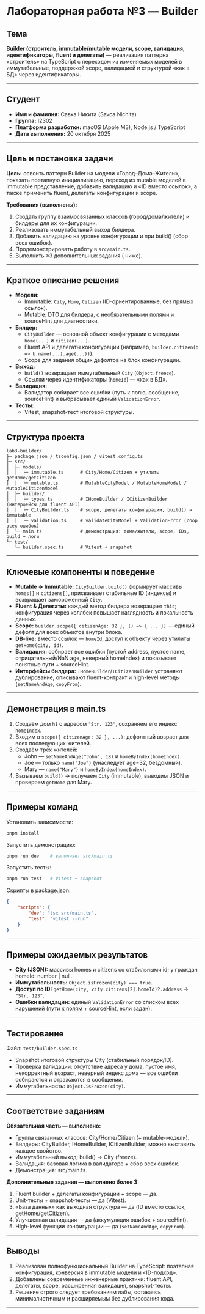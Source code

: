 # Лабораторная работа №3 — Builder

## Тема

**Builder (строитель, immutable/mutable модели, scope, валидация, идентификаторы, fluent и делегаты)** — реализация паттерна «строитель» на TypeScript с переходом из изменяемых моделей в иммутабельные, поддержкой scope, валидацией и структурой «как в БД» через идентификаторы.

---

## Студент

- **Имя и фамилия:** Савка Никита (Savca Nichita)
- **Группа:** I2302
- **Платформа разработки:** macOS (Apple M3), Node.js / TypeScript
- **Дата выполнения:** 20 октября 2025

---

## Цель и постановка задачи

**Цель:** освоить паттерн Builder на модели «Город–Дома–Жители», показать поэтапную инициализацию, переход из mutable моделей в immutable представление, добавить валидацию и «ID вместо ссылок», а также применить fluent, делегаты конфигурации и scope.

**Требования (выполнены):**

1. Создать группу взаимосвязанных классов (город/дома/жители) и билдеры для их конфигурации.
2. Реализовать иммутабельный выход билдера.
3. Добавить валидацию на уровне конфигурации и при build() (сбор всех ошибок).
4. Продемонстрировать работу в `src/main.ts`.
5. Выполнить ≥3 дополнительных задания ( ниже).

---

## Краткое описание решения

- **Модели:**
  - Immutable: `City`, `Home`, `Citizen` (ID-ориентированные, без прямых ссылок).
  - Mutable: DTO для билдера, с необязательными полями и sourceHint для диагностики.
- **Билдер:**
  - `CityBuilder` — основной объект конфигурации с методами `home(...)` и `citizen(...)`.
  - Fluent API и делегаты конфигурации (например, `builder.citizen(b => b.name(...).age(...))`).
  - Scope для задания общих дефолтов на блок конфигурации.
- **Выход:**
  - `build()` возвращает иммутабельный `City` (`Object.freeze`).
  - Ссылки через идентификаторы (`homeId`) — «как в БД».
- **Валидация:**
  - Валидатор собирает все ошибки (путь к полю, сообщение, sourceHint) и выбрасывает единый `ValidationError`.
- **Тесты:**
  - Vitest, snapshot-тест итоговой структуры.

---

## Структура проекта

```
lab3-builder/
├─ package.json / tsconfig.json / vitest.config.ts
├─ src/
│  ├─ models/
│  │  ├─ immutable.ts      # City/Home/Citizen + утилиты getHome/getCitizen
│  │  └─ mutable.ts        # MutableCityModel / MutableHomeModel / MutableCitizenModel
│  ├─ builder/
│  │  ├─ types.ts          # IHomeBuilder / ICitizenBuilder (интерфейсы для fluent API)
│  │  ├─ CityBuilder.ts    # scope, делегаты конфигурации, build() → immutable
│  │  └─ validation.ts     # validateCityModel + ValidationError (сбор всех ошибок)
│  └─ main.ts              # демонстрация: дома/жители, scope, IDs, build + логи
└─ test/
   └─ builder.spec.ts      # Vitest + snapshot
```

---

## Ключевые компоненты и поведение

- **Mutable → Immutable:** `CityBuilder.build()` формирует массивы `homes[]` и `citizens[]`, присваивает стабильные ID (индексы) и возвращает замороженный `City`.
- **Fluent & Делегаты:** каждый метод билдера возвращает `this`; конфигурация через коллбек повышает наглядность и локальность данных.
- **Scope:** `builder.scope({ citizenAge: 32 }, () => { ... })` — единый дефолт для всех объектов внутри блока.
- **DB-like:** вместо ссылок — `homeId`, доступ к объекту через утилиты `getHome(city, id)`.
- **Валидация:** собирает все ошибки (пустой address, пустое name, отрицательный/NaN age, неверный homeIndex) и показывает понятные пути + sourceHint.
- **Интерфейсы билдера:** `IHomeBuilder`/`ICitizenBuilder` устраняют дублирование, описывают fluent-контракт и high-level методы (`setNameAndAge`, `copyFrom`).

---

## Демонстрация в main.ts

1. Создаём дом `h1` с адресом `"Str. 123"`, сохраняем его индекс `homeIndex`.
2. Входим в `scope({ citizenAge: 32 }, ...)`: дефолтный возраст для всех последующих жителей.
3. Создаём трёх жителей:
   - John — `setNameAndAge("John", 18)` и `homeByIndex(homeIndex)`.
   - Joe — только `name("Joe")` (унаследует age=32, бездомный).
   - Mary — `name("Mary")` и `homeByIndex(homeIndex)`.
4. Вызываем `build()` → получаем `City` (immutable), выводим JSON и проверяем `getHome` для Mary.

---

## Примеры команд

Установить зависимости:

```bash
pnpm install
```

Запустить демонстрацию:

```bash
pnpm run dev    # выполняет src/main.ts
```

Запустить тесты:

```bash
pnpm run test   # Vitest + snapshot
```

Скрипты в package.json:

```json
{
	"scripts": {
		"dev": "tsx src/main.ts",
		"test": "vitest --run"
	}
}
```

---

## Примеры ожидаемых результатов

- **City (JSON):** массивы homes и citizens со стабильными id; у граждан homeId: number | null.
- **Иммутабельность:** `Object.isFrozen(city) === true`.
- **Доступ по ID:** `getHome(city, city.citizens[2].homeId)?.address` → `"Str. 123"`.
- **Ошибки валидации:** единый `ValidationError` со списком всех нарушений (пути к полям + sourceHint, если задан).

---

## Тестирование

Файл: `test/builder.spec.ts`

- Snapshot итоговой структуры City (стабильный порядок/ID).
- Проверка валидации: отсутствие адреса у дома, пустое имя, некорректный возраст, неверный индекс дома — все ошибки собираются и отражаются в сообщении.
- Иммутабельность: `Object.isFrozen(city)`.

---

## Соответствие заданиям

**Обязательная часть — выполнено:**

- Группа связанных классов: City/Home/Citizen (+ mutable-модели).
- Билдеры: CityBuilder, IHomeBuilder, ICitizenBuilder; можно выставить каждое свойство.
- Иммутабельный выход: build() → City (freeze).
- Валидация: базовая логика в валидаторе + сбор всех ошибок.
- Демонстрация: src/main.ts.

**Дополнительные задания — выполнено более 3:**

1. Fluent builder + делегаты конфигурации + scope — да.
2. Unit-тесты + snapshot-тесты — да (Vitest).
3. «База данных» как выходная структура — да (ID вместо ссылок, getHome/getCitizen).
4. Улучшенная валидация — да (аккумуляция ошибок + sourceHint).
5. High-level функции конфигурации — да (`setNameAndAge`, `copyFrom`).

---

## Выводы

1. Реализован полнофункциональный Builder на TypeScript: поэтапная конфигурация, конверсия в immutable модели и «ID-подход».
2. Добавлены современные инженерные практики: fluent API, делегаты, scope, расширенная валидация, snapshot-тесты.
3. Решение строго следует требованиям лабы, оставаясь минималистичным и расширяемым без дублирования кода.

---
